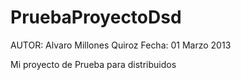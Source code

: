 PruebaProyectoDsd
=================

AUTOR: Alvaro Millones Quiroz
Fecha: 01 Marzo 2013

Mi proyecto de Prueba para distribuidos
